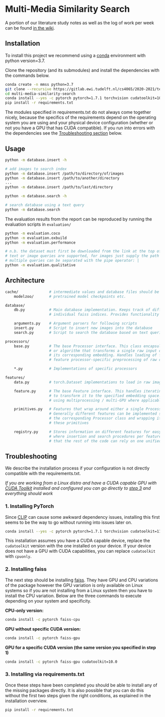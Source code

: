 # Multi-Media Similarity Search

A portion of our literature study notes as well as the log of work per week can be found [in the wiki](https://gitlab.ewi.tudelft.nl/cs4065/2020-2021/team23/multi-media-similarity-search/-/wikis/home).

## Installation

To install this project we recommend using a [conda](https://docs.conda.io/en/latest/) environment with python version=3.7.

Clone the repository (and its submodules) and install the dependencies with the commands below.

```bash
conda create -n mmss python=3.7
git clone --recursive https://gitlab.ewi.tudelft.nl/cs4065/2020-2021/team23/multi-media-similarity-search.git
cd multi-media-similarity-search
conda install --yes -c pytorch pytorch=1.7.1 torchvision cudatoolkit=10.2
pip install -r requirements.txt
```

The modules specified in requirements.txt do not always come together nicely, because the specifics of the requirements depend on the operating system you are using and your physical device configuration (whether or not you have a GPU that has CUDA compatible). If you run into errors with the dependencies see the [Troubleshooting section](#troubleshooting) below.

## Usage

```bash
python -m database.insert -h

# add images to search index
python -m database.insert /path/to/directory/of/images
python -m database.insert /path/to/another/directory
...
python -m database.insert /path/to/last/directory
```

```bash
python -m database.search -h

# search database using a text query
python -m database.search
```

The evaluation results from the report can be reproduced by running the evaluation scripts in `evaluation/`

```bash
python -m evaluation.coco
python -m evaluation.oxbuild
python -m evaluation.performance

# n.b. the dataset must first be downloaded from the link at the top of the file
# text or image queries are supported, for images just supply the path
# multiple queries can be separated with the pipe operator: |
python -m evaluation.qualitative
```

## Architecture

```bash
cache/              # intermediate values and database files should be stored here
    modelzoo/       # pretrained model checkpoints etc.

database/
    db.py           # Main database implementation. Keeps track of different features in
                    # individual faiss indices. Provides functionality to search indices

    arguments.py    # Argument parsers for following scripts
    insert.py       # Script to insert new images into the database
    search.py       # Script to search the database based on text queries

processors/
    base.py         # The base Processor interface. This class encapsulates a specific feature processor
                    # or algorithm that transforms a single raw input data point into
                    # its corresponding embedding. Handles loading of feature processor weights and
                    # feature processor-specific preprocessing of raw data

    *.py            # Implementations of specific processors

features/
    data.py         # torch.Dataset implementations to load in raw images and videos

    feature.py      # The base Feature interface. This handles iterating over the data
                    # to transform it to the specified embedding space. Distributes work
                    # using multiprocessing / multi-GPU where applicable

    primitives.py   # Features that wrap around either a single Processor or multiple Processors.
                    # Generally different features can be implemented simply by writing
                    # the corresponding Processor class and wrapping its execution in one of
                    # these primitives

    registry.py     # Stores information on different features for easy access. This is
                    # where insertion and search procedures per feature are specified so
                    # that the rest of the code can rely on one unified API
```

## Troubleshooting
We describe the installation process if your configuration is not directly compatible with the requirements.txt.

_If you are working from a Linux distro and have a CUDA capable GPU with [CUDA Toolkit](https://developer.nvidia.com/cuda-downloads) installed and configured you can go directly to [step 3](#3-installing-via-requirementstxt) and everything should work_

### 1. Installing PyTorch

Since [CLIP](https://github.com/openai/CLIP) can cause some awkward dependency issues, installing this first seems to be the way to go without running  into issues later on.

```bash
conda install --yes -c pytorch pytorch=1.7.1 torchvision cudatoolkit=11.0
```
This installation assumes you have a CUDA capable device, replace the `cudatoolkit` version with the one installed on your device.
If your device does not have a GPU with CUDA capabilities, you can replace `cudatoolkit` with `cpuonly`.

### 2. Installing faiss
The next step should be installing [faiss](https://github.com/facebookresearch/faiss/blob/master). They have GPU and CPU variations of the package however the GPU variation is only available on Linux systems so if you are not installing from a Linux system then you have to install the CPU variation. Below are the three commands to execute depending on your system and specificity.

**CPU-only version:**
```bash
conda install -c pytorch faiss-cpu
```

**GPU without specific CUDA version:**
```bash
conda install -c pytorch faiss-gpu
```

**GPU for a specific CUDA version (the same version you specified in step 1)**
```bash
conda install -c pytorch faiss-gpu cudatoolkit=10.0
```

### 3. Installing via requirements.txt
Once these steps have been completed you should be able to install any of the missing packages directly. It is also
possible that you can do this without the first two steps given the right conditions, as explained in the installation overview.

```bash
pip install -r requirements.txt
```